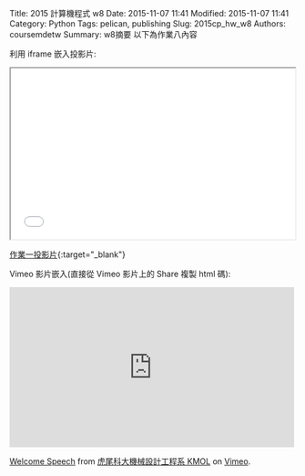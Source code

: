 Title: 2015 計算機程式 w8
Date: 2015-11-07 11:41
Modified: 2015-11-07 11:41
Category: Python
Tags: pelican, publishing
Slug: 2015cp_hw_w8
Authors: coursemdetw
Summary: w8摘要
以下為作業八內容

利用 iframe 嵌入投影片:

<iframe src="w8.html" width="500" height="300"></iframe>

[作業一投影片](w8.html){:target="_blank"}

Vimeo 影片嵌入(直接從 Vimeo 影片上的 Share 複製 html 碼):

<iframe src="https://player.vimeo.com/video/137724068" width="500" height="281" frameborder="0" webkitallowfullscreen mozallowfullscreen allowfullscreen></iframe> <p><a href="https://vimeo.com/137724068">Welcome Speech</a> from <a href="https://vimeo.com/user24079973">虎尾科大機械設計工程系 KMOL</a> on <a href="https://vimeo.com">Vimeo</a>.</p>
